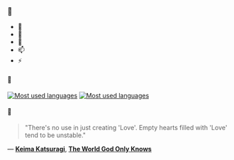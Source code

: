 ### 👋

- 🔭
- 🌱
- 💬
- 📫
- ⚡

#### 🧏

[![Most used languages](https://github-readme-stats-aynah.vercel.app/api/top-langs/?username=aynh&theme=solarized-dark&langs_count=6&layout=compact&hide_title=true)](https://github.com/anuraghazra/github-readme-stats#gh-dark-mode-only)
[![Most used languages](https://github-readme-stats-aynah.vercel.app/api/top-langs/?username=aynh&theme=solarized-light&langs_count=6&layout=compact&hide_title=true)](https://github.com/anuraghazra/github-readme-stats#gh-light-mode-only)

#### 💬

> "There's no use in just creating 'Love'. Empty hearts filled with 'Love' tend to be unstable."

&mdash; [**Keima Katsuragi**](https://myanimelist.net/character.php?q=Keima%20Katsuragi&cat=character), [**The World God Only Knows**](https://myanimelist.net/search/all?q=The%20World%20God%20Only%20Knows&cat=all)
